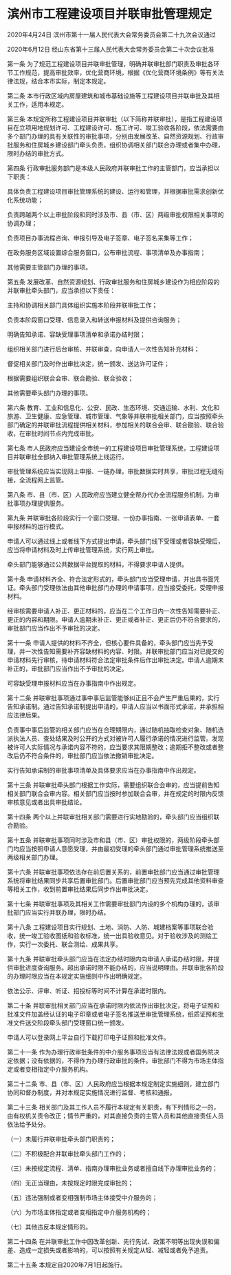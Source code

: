 # 滨州市工程建设项目并联审批管理规定

2020年4月24日 滨州市第十一届人民代表大会常务委员会第二十九次会议通过

2020年6月12日 经山东省第十三届人民代表大会常务委员会第二十次会议批准



第一条 为了规范工程建设项目并联审批管理，明确并联审批部门职责及审批各环节工作规范，提高审批效率，优化营商环境，根据《优化营商环境条例》等有关法律法规，结合本市实际，制定本规定。

第二条 本市行政区域内房屋建筑和城市基础设施等工程建设项目并联审批及其相关工作，适用本规定。

第三条 本规定所称工程建设项目并联审批（以下简称并联审批），是指工程建设项目在立项用地规划许可、工程建设许可、施工许可、竣工验收各阶段，依法需要由多个部门办理的具有关联性的审批事项，分别由发展改革、自然资源规划、行政审批服务和住房城乡建设部门牵头负责，组织协调相关部门联合办理或者集中办理，限时办结的审批方式。

第四条 行政审批服务部门是本级人民政府并联审批工作的主管部门，应当承担以下职责：

具体负责工程建设项目审批管理系统的建设、运行和管理，并根据审批需求创新优化系统功能；

负责跨越两个以上审批阶段和同时涉及市、县（市、区）两级审批权限相关事项的协调办理；

负责项目办事流程咨询、申报引导及电子签章、电子签名采集等工作；

在政务服务区域设置综合服务窗口，公布审批流程、事项清单及办事指南；

其他需要主管部门办理的事项。

第五条 发展改革、自然资源规划、行政审批服务和住房城乡建设作为相应阶段的并联审批牵头部门，应当承担以下责任：

主持和协调相关部门具体组织实施本阶段并联审批工作；

负责本阶段窗口受理、信息录入和转送申报材料及提供咨询服务；

明确告知承诺、容缺受理事项清单和承诺办结时限；

组织相关部门进行后台审核、并联审查，向申请人一次性告知补充材料；

督促相关部门及时作出审批决定，统一颁发、送达许可证件；

根据需要组织联合会审、联合勘验、联合验收；

其他需要牵头部门办理的事项。

第六条 教育、工业和信息化、公安、民政、生态环境、交通运输、水利、文化和旅游、卫生健康、应急管理、城市管理、气象等并联审批相关部门，应当按照牵头部门确定的并联审批流程提供相关材料，参加相关的联合会审、联合勘验、联合验收，在审批时间节点内完成审批。

第七条 市人民政府应当建设全市统一的工程建设项目审批管理系统，工程建设项目并联审批全部纳入审批管理系统上线运行。

审批管理系统应当实现网上申报、一链办理，审批数据实时共享，审批过程无缝衔接，全流程网上监管。

第八条 市、县（市、区）人民政府应当建立健全帮办代办全流程服务机制，为审批事项办理提供服务。

第九条 并联审批各阶段实行一个窗口受理、一份办事指南、一张申请表单、一套申报材料的运行模式。

申请人可以通过线上或者线下方式提出申请。牵头部门线下受理或者容缺受理后，应当将申请材料及时上传审批管理系统，实行网上审批。

牵头部门能够通过公共数据平台提取的材料，不得要求申请人提供。

第十条 申请材料齐全、符合法定形式的，牵头部门应当受理申请，并出具书面凭证。牵头部门受理依法由其他审批部门办理的申请事项，应当接受委托，受理申报材料。

经审核需要申请人补正、更正材料的，应当在二个工作日内一次性告知需要补正、更正的内容和期限。申请人逾期未补正、更正或者补正、更正后仍不符合要求的，审批部门应当作出不予审批的决定。

第十一条 申请人提供的材料不齐全，但核心要件具备的，牵头部门应当先予受理，并一次性告知需要补齐容缺材料的内容、时限。并联审批部门应当对已提交的申请材料先行审核，待申请材料符合法定审批条件后作出审批决定。申请人逾期未补正的，审批部门应当作出不予审批的决定。

可容缺受理申报材料应当在办事指南中作出规定。

第十二条 并联审批事项通过事中事后监管能够纠正且不会产生严重后果的，实行告知承诺制。通过告知承诺制提出申请的，申请人应当以书面形式承诺，并承担相应法律后果。

负责事中事后监管的相关部门应当在合理期限内，通过随机抽取检查对象、随机选派执法人员、查处结果及时公开的方式对被许可人履行承诺的情况进行监管。发现被许可人实际情况与承诺内容不符的，应当要求其限期整改；逾期拒不整改或者整改后仍不符合条件的，审批部门应当依法撤销审批决定。

实行告知承诺制的审批事项清单及具体要求应当在办事指南中作出规定。

第十三条 并联审批牵头部门根据工作实际，需要组织联合会审的，应当提前告知相关部门联合会审内容。相关部门应当按时参加联合会审，并在规定的时限内反馈审核意见或者出具审批结论。

第十四条 两个以上并联审批相关部门需要进行实地勘验的，牵头部门应当组织联合勘验。

第十五条 并联审批事项同时涉及市和县（市、区）审批权限的，两级阶段牵头部门均应当按照申请人意愿受理，并由最初受理的牵头部门通过审批管理系统推送至两级相关部门办理。

第十六条 并联审批事项依法存在前后置关系的，前置审批部门应当通过审批管理系统将审批结果同步共享后置审批部门。后置审批部门应当预先完成其他资料审查等相关工作，收到前置审批结果后同步作出审批决定。

第十七条 并联审批事项及其相关工作需要审批部门内设的多个机构办理的，该审批部门应当实行并联办理，限时办结。

第十八条 工程建设项目实行规划、土地、消防、人防、城建档案等事项联合验收，统一竣工验收图纸和验收标准，统一出具验收意见。对于验收涉及的测绘工作，实行一次委托、联合测绘、成果共享。

第十九条 并联审批牵头部门应当在法定办结时限内向申请人承诺办结时限，并提供审批进度查询服务。超出承诺时限不能办结的，应当说明理由。并联审批各阶段的办理时限应当在本规定实施细则中作出明确规定。

依法公示、评审、听证、招投标等时间不计算在承诺时限内。

第二十条 并联审批相关部门应当在承诺时限内依法作出审批决定，将电子证照和批准文件加盖经认证的电子印章或者电子签名推送至审批管理系统，纸质证照和批准文件送交阶段牵头部门受理窗口统一颁发。

申请人可以登录网上平台自行下载打印电子证照和批准文件。

第二十一条 作为办理行政审批条件的中介服务事项应当有法律法规或者国务院决定依据；没有依据的，不得作为办理行政审批的条件。审批部门不得为市场主体指定或者变相指定中介服务机构。

第二十二条 市、县（市、区）人民政府应当根据本规定制定实施细则，建立部门协同和督办制度，并对本规定实施情况进行监督、考核和通报。

第二十三条 相关部门及其工作人员不履行本规定有关职责，有下列情形之一的，由有权机关责令改正；情节严重的，对其直接负责的主管人员和其他直接责任人员依法给予处分。

（一）未履行并联审批牵头部门职责的；

（二）不积极配合并联审批牵头部门工作的；

（三）未按规定流程、清单、指南办理审批业务或者擅自线下办理审批业务的；

（四）无正当理由，未按规定时限完成审批的；

（五）违法强制或者变相强制市场主体接受中介服务的；

（六）为市场主体指定或者变相指定中介服务机构的；

（七）其他违反本规定情形的。

第二十四条 在并联审批工作中因改革创新、先行先试、政策不明等出现失误和偏差、造成一定损失或者影响的，可以按照有关规定从轻、减轻或者免予追责。

第二十五条 本规定自2020年7月1日起施行。